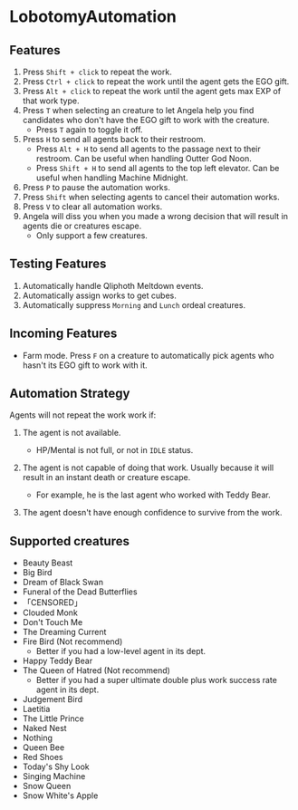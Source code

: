 ﻿# LobotomyAutomation

## Features

1. Press `Shift + click` to repeat the work.
2. Press `Ctrl + click` to repeat the work until the agent gets the EGO gift.
3. Press `Alt + click` to repeat the work until the agent gets max EXP of that work type.
4. Press `T` when selecting an creature to let Angela help you find candidates who don't have the EGO gift to work with the creature.
   - Press `T` again to toggle it off.
6. Press `H` to send all agents back to their restroom.
   - Press `Alt + H` to send all agents to the passage next to their restroom. Can be useful when handling Outter God Noon.
   - Press `Shift + H` to send all agents to the top left elevator. Can be useful when handling Machine Midnight.
8. Press `P` to pause the automation works.
9. Press `Shift` when selecting agents to cancel their automation works.
10. Press `V` to clear all automation works.
11. Angela will diss you when you made a wrong decision that will result in agents die or creatures escape. 
    - Only support a few creatures.

## Testing Features

1. Automatically handle Qliphoth Meltdown events.
2. Automatically assign works to get cubes.
3. Automatically suppress `Morning` and `Lunch` ordeal creatures.

## Incoming Features

- Farm mode. Press `F` on a creature to automatically pick agents who hasn't its EGO gift to work with it.

## Automation Strategy

Agents will not repeat the work work if:

1. The agent is not available.
   - HP/Mental is not full, or not in `IDLE` status.

2. The agent is not capable of doing that work. Usually because it will result in an instant death or creature escape.
   - For example, he is the last agent who worked with Teddy Bear.

3. The agent doesn't have enough confidence to survive from the work.

## Supported creatures

- Beauty Beast
- Big Bird
- Dream of Black Swan
- Funeral of the Dead Butterflies
- 「CENSORED」
- Clouded Monk
- Don't Touch Me
- The Dreaming Current
- Fire Bird (Not recommend)
  - Better if you had a low-level agent in its dept.
- Happy Teddy Bear
- The Queen of Hatred (Not recommend)
  - Better if you had a super ultimate double plus work success rate agent in its dept.
- Judgement Bird
- Laetitia
- The Little Prince
- Naked Nest
- Nothing
- Queen Bee
- Red Shoes
- Today's Shy Look
- Singing Machine
- Snow Queen
- Snow White's Apple
